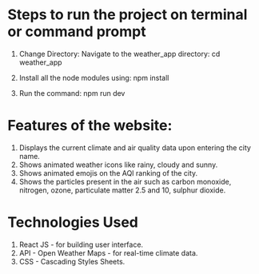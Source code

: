 # Steps to run the project on terminal or command prompt
1. Change Directory: Navigate to the weather_app directory: cd weather_app

2. Install all the node modules using: npm install

3. Run the command: npm run dev

# Features of the website:
1. Displays the current climate and air quality data upon entering the city name.
2. Shows animated weather icons like rainy, cloudy and sunny.
3. Shows animated emojis on the AQI ranking of the city.
4. Shows the particles present in the air such as carbon monoxide, nitrogen, ozone, particulate matter 2.5 and 10, sulphur dioxide.

# Technologies Used
1. React JS - for building user interface.
2. API - Open Weather Maps - for real-time climate data.
3. CSS - Cascading Styles Sheets.
